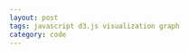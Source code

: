 ```yaml
---
layout: post
tags: javascript d3.js visualization graph
category: code
---
```


<script src="https://d3js.org/d3.v3.min.js"></script>

<script src="https://rawgit.com/yihe2/d3graph/master/d3graph.js" type="text/javascript"></script>

<script src="https://rawgit.com/yihe2/d3graph/master/example/demo2.js" type="text/javascript"></script>
<div id="main"></div>
<script>
demo();
</script>
